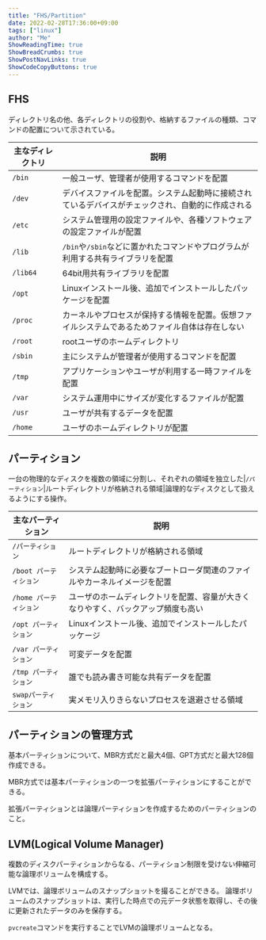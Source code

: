 ```yaml
---
title: "FHS/Partition"
date: 2022-02-28T17:36:00+09:00
tags: ["linux"] 
author: "Me"
ShowReadingTime: true
ShowBreadCrumbs: true
ShowPostNavLinks: true
ShowCodeCopyButtons: true
---
```


## FHS

ディレクトリ名の他、各ディレクトリの役割や、格納するファイルの種類、コマンドの配置について示されている。

|主なディレクトリ|説明|
|-|-|
|`/bin`|一般ユーザ、管理者が使用するコマンドを配置|
|`/dev`|デバイスファイルを配置。システム起動時に接続されているデバイスがチェックされ、自動的に作成される|
|`/etc`|システム管理用の設定ファイルや、各種ソフトウェアの設定ファイルが配置|
|`/lib`|`/bin`や`/sbin`などに置かれたコマンドやプログラムが利用する共有ライブラリを配置|
|`/lib64`|64bit用共有ライブラリを配置|
|`/opt`|Linuxインストール後、追加でインストールしたパッケージを配置|
|`/proc`|カーネルやプロセスが保持する情報を配置。仮想ファイルシステムであるためファイル自体は存在しない|
|`/root`|rootユーザのホームディレクトリ|
|`/sbin`|主にシステムが管理者が使用するコマンドを配置|
|`/tmp`|アプリケーションやユーザが利用する一時ファイルを配置|
|`/var`|システム運用中にサイズが変化するファイルが配置|
|`/usr`|ユーザが共有するデータを配置|
|`/home`|ユーザのホームディレクトリが配置|

## パーティション

一台の物理的なディスクを複数の領域に分割し、それぞれの領域を独立した|`/パーティション`|ルートディレクトリが格納される領域|論理的なディスクとして扱えるようにする操作。

|主なパーティション|説明|
|-|-|
|`/パーティション`|ルートディレクトリが格納される領域|
|`/boot パーティション`|システム起動時に必要なブートローダ関連のファイルやカーネルイメージを配置|
|`/home パーティション`|ユーザのホームディレクトリを配置、容量が大きくなりやすく、バックアップ頻度も高い|
|`/opt パーティション`|Linuxインストール後、追加でインストールしたパッケージ|
|`/var パーティション`|可変データを配置|
|`/tmp パーティション`|誰でも読み書き可能な共有データを配置|
|`swapパーティション`|実メモリ入りきらないプロセスを退避させる領域|

## パーティションの管理方式

基本パーティションについて、MBR方式だと最大4個、GPT方式だと最大128個作成できる。

MBR方式では基本パーティションの一つを拡張パーティションにすることができる。

拡張パーティションとは論理パーティションを作成するためのパーティションのこと。

## LVM(Logical Volume Manager)

複数のディスクパーティションからなる、パーティション制限を受けない伸縮可能な論理ボリュームを構成する。

LVMでは、論理ボリュームのスナップショットを撮ることができる。
論理ボリュームのスナップショットは、実行した時点での元データ状態を取得し、その後に更新されたデータのみを保存する。

`pvcreate`コマンドを実行することでLVMの論理ボリュームとなる。
